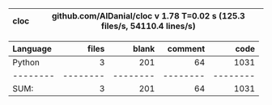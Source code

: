 cloc|github.com/AlDanial/cloc v 1.78  T=0.02 s (125.3 files/s, 54110.4 lines/s)
--- | ---

Language|files|blank|comment|code
:-------|-------:|-------:|-------:|-------:
Python|3|201|64|1031
--------|--------|--------|--------|--------
SUM:|3|201|64|1031
